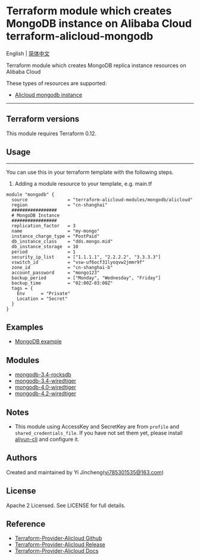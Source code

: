 Terraform module which creates MongoDB instance on Alibaba Cloud  
terraform-alicloud-mongodb
=====================================================================

English | [简体中文](https://github.com/terraform-alicloud-modules/terraform-alicloud-mongodb/blob/master/README-cn.md)

Terraform module which creates MongoDB replica instance resources on Alibaba Cloud

These types of resources are supported:

* [Alicloud mongodb instance](https://www.terraform.io/docs/providers/alicloud/r/mongodb_instance.html)

----------------------

## Terraform versions

This module requires Terraform 0.12.

## Usage
-----
You can use this in your terraform template with the following steps.

1. Adding a module resource to your template, e.g. main.tf

```hcl
module "mongodb" {
  source               = "terraform-alicloud-modules/mongodb/alicloud"
  region               = "cn-shanghai"
  #################
  # MongoDB Instance
  #################
  replication_factor   = 3
  name                 = "my-mongo"
  instance_charge_type = "PostPaid"
  db_instance_class    = "dds.mongo.mid"
  db_instance_storage  = 10
  period               = 1
  security_ip_list     = ["1.1.1.1", "2.2.2.2", "3.3.3.3"]
  vswitch_id           = "vsw-uf6ocf31lyoqvw2jmmr9f"
  zone_id              = "cn-shanghai-b"
  account_password     = "mongo123"
  backup_period        = ["Monday", "Wednesday", "Friday"]
  backup_time          = "02:00Z-03:00Z"
  tags = {
    Env      = "Private"
    Location = "Secret"
  }
}
```

## Examples

* [MongoDB example](https://github.com/terraform-alicloud-modules/terraform-alicloud-mongodb/tree/master/examples/mongodb)

## Modules

* [mongodb-3.4-rocksdb](https://github.com/terraform-alicloud-modules/terraform-alicloud-mongodb/tree/master/modules/mongodb-3.4-rocksdb)
* [mongodb-3.4-wiredtiger](https://github.com/terraform-alicloud-modules/terraform-alicloud-mongodb/tree/master/modules/mongodb-3.4-wiredtiger)
* [mongodb-4.0-wiredtiger](https://github.com/terraform-alicloud-modules/terraform-alicloud-mongodb/tree/master/modules/mongodb-4.0-wiredtiger)
* [mongodb-4.2-wiredtiger](https://github.com/terraform-alicloud-modules/terraform-alicloud-mongodb/tree/master/modules/mongodb-4.2-wiredtiger)

## Notes

* This module using AccessKey and SecretKey are from `profile` and `shared_credentials_file`.
If you have not set them yet, please install [aliyun-cli](https://github.com/aliyun/aliyun-cli#installation) and configure it.


Authors
---------
Created and maintained by Yi Jincheng(yi785301535@163.com)

License
----
Apache 2 Licensed. See LICENSE for full details.

Reference
---------
* [Terraform-Provider-Alicloud Github](https://github.com/terraform-providers/terraform-provider-alicloud)
* [Terraform-Provider-Alicloud Release](https://releases.hashicorp.com/terraform-provider-alicloud/)
* [Terraform-Provider-Alicloud Docs](https://www.terraform.io/docs/providers/alicloud/index.html)
